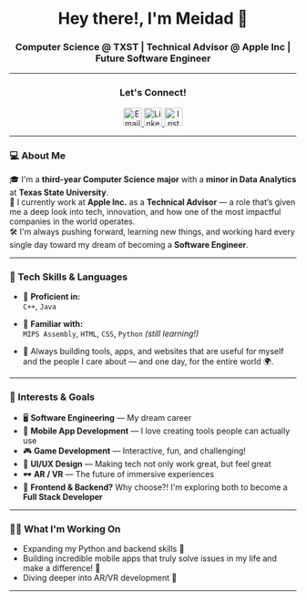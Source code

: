 <h1 align="center">Hey there!, I'm Meidad 👋</h1>
<h3 align="center">Computer Science @ TXST | Technical Advisor @ Apple Inc | Future Software Engineer </h3>

---

<h3 align="center">Let's Connect!</h3>

<p align="center">
  <a href="mailto:meidadtr@gmail.com">
    <img src="https://img.shields.io/badge/Email-D14836?style=flat-square&logo=gmail&logoColor=white" height="32" alt="Email"/>
  </a>
  <a href="https://www.linkedin.com/in/meidad-troper-13383a28a/" target="_blank">
    <img src="https://img.shields.io/badge/LinkedIn-0A66C2?style=flat-square&logo=linkedin&logoColor=white" height="32" alt="LinkedIn"/>
  </a>
  <a href="https://www.instagram.com/meidad_1/?__pwa=1" target="_blank">
    <img src="https://img.shields.io/badge/Instagram-E4405F?style=flat-square&logo=instagram&logoColor=white" height="32" alt="Instagram"/>
  </a>
</p>

---

### 💻 About Me

🎓 I'm a **third-year Computer Science major** with a **minor in Data Analytics** at **Texas State University**.  
💼 I currently work at **Apple Inc.** as a **Technical Advisor** — a role that’s given me a deep look into tech, innovation, and how one of the most impactful companies in the world operates.  
🛠️ I'm always pushing forward, learning new things, and working hard every single day toward my dream of becoming a **Software Engineer**.

---

### 🧠 Tech Skills & Languages

- 💪 **Proficient in:**  
  `C++`, `Java`

- 🤝 **Familiar with:**  
  `MIPS Assembly`, `HTML`, `CSS`, `Python` *(still learning!)*

- 🔧 Always building tools, apps, and websites that are useful for myself and the people I care about — and one day, for the entire world 🌍.

---

### 🧐 Interests & Goals

- 🖥️ **Software Engineering** — My dream career  
- 📱 **Mobile App Development** — I love creating tools people can actually use  
- 🎮 **Game Development** — Interactive, fun, and challenging!  
- 🎨 **UI/UX Design** — Making tech not only work great, but feel great  
- 🕶️ **AR / VR** — The future of immersive experiences  
- 🔄 **Frontend & Backend?** Why choose?! I'm exploring both to become a **Full Stack Developer**

---

### 👷🏻 What I'm Working On

- Expanding my Python and backend skills 🐍  
- Building incredible mobile apps that truly solve issues in my life and make a difference! 🧡  
- Diving deeper into AR/VR development 🧠

---



<!-- GitHub stats and widgets (optional) -->
<!--
![Meidad's GitHub stats](https://github-readme-stats.vercel.app/api?username=yourusername&show_icons=true&theme=tokyonight)
![Top Langs](https://github-readme-stats.vercel.app/api/top-langs/?username=yourusername&layout=compact)
-->
